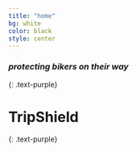 ```yaml
---
title: "home"
bg: white
color: black
style: center
---
```


### *protecting bikers on their way*
{: .text-purple}

<span class="fa-stack subtlecircle" style="font-size:100px; background:rgba(255,166,0,0.1)">
  <i class="fa fa-circle fa-stack-2x text-white"></i>
  <i class="fa fa-bicycle fa-stack-1x text-orange"></i>
</span>

# TripShield
{: .text-purple}

